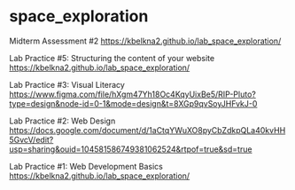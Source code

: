 # space_exploration

Midterm Assessment #2
https://kbelkna2.github.io/lab_space_exploration/

Lab Practice #5: Structuring the content of your website
https://kbelkna2.github.io/lab_space_exploration/

Lab Practice #3: Visual Literacy
https://www.figma.com/file/hXgm47Yh18Oc4KqyUixBe5/RIP-Pluto?type=design&node-id=0-1&mode=design&t=8XGp9qvSoyJHFvkJ-0

Lab Practice #2: Web Design
https://docs.google.com/document/d/1aCtqYWuXO8pyCbZdkpQLa40kvHH5GvcV/edit?usp=sharing&ouid=104581586749381062524&rtpof=true&sd=true

Lab Practice #1: Web Development Basics
https://kbelkna2.github.io/lab_space_exploration/
